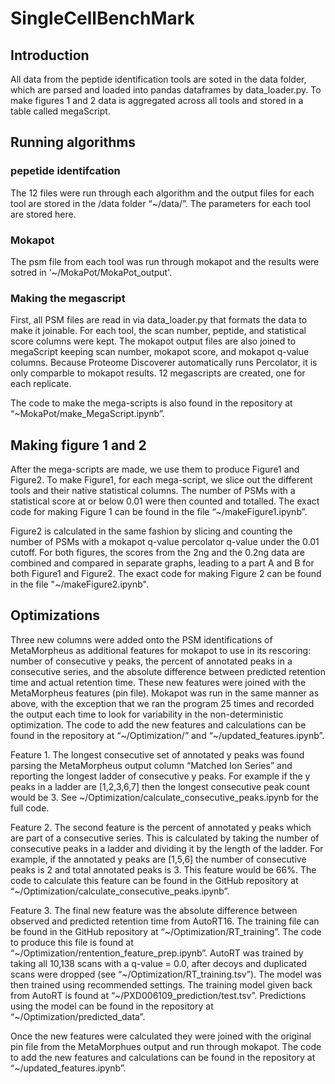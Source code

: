 # SingleCellBenchMark

## Introduction

All data from the peptide identification tools are soted in the data folder, which are parsed and loaded into pandas dataframes by data_loader.py. To make figures 1 and 2 data is aggregated across all tools and stored in a table called megaScript. 

## Running algorithms
### pepetide identifcation
The 12 files were run through each algorithm and the output files for each tool are stored in the /data folder  “~/data/”. The parameters for each tool are stored here. 
### Mokapot
The psm file from each tool was run through mokapot and the results were sotred in '~/MokaPot/MokaPot_output'.

### Making the megascript
First, all PSM files are read in via data_loader.py that formats the data to make it joinable. For each tool, the scan number, peptide, and statistical score columns were kept. The mokapot output files are also joined to megaScript keeping scan number, mokapot score, and mokapot q-value columns. Because Proteome Discoverer automatically runs Percolator, it is only comparble to mokapot results. 12 megascripts are created, one for each replicate. 

The code to make the mega-scripts is also found in the repository at “~MokaPot/make_MegaScript.ipynb”.

## Making figure 1 and 2
After the mega-scripts are made, we use them to produce Figure1 and Figure2. 
To make Figure1, for each mega-script, we slice out the different tools and their native statistical columns. The number of PSMs with a statistical score at or below 0.01 were then counted and totalled. The exact code for making Figure 1 can be found in the file “~/makeFigure1.ipynb”.

Figure2 is calculated in the same fashion by slicing and counting the number of PSMs with a mokapot q-value percolator q-value under the 0.01 cutoff. 
For both figures, the scores from the 2ng and the 0.2ng data are combined and compared in separate graphs, leading to a part A and B for both Figure1 and Figure2. 
The exact code for making Figure 2 can be found in the file "~/makeFigure2.ipynb". 

## Optimizations
Three new columns were added onto the PSM identifications of MetaMorpheus as additional features for mokapot to use in its rescoring: number of consecutive y peaks, the percent of annotated peaks in a consecutive series, and the absolute difference between predicted retention time and actual retention time. These new features were joined with the MetaMorpheus features (pin file). Mokapot was run in the same manner as above, with the exception that we ran the program 25 times and recorded the output each time to look for variability in the non-deterministic optimization. The code to add the new features and calculations can be found in the repository at “~/Optimization/” and “~/updated_features.ipynb”. 

Feature 1. The longest consecutive set of annotated y peaks was found parsing the MetaMorpheus output column “Matched Ion Series” and reporting the longest ladder of consecutive y peaks. For example if the y peaks in a ladder are [1,2,3,6,7] then the longest consecutive peak count would be 3. See ~/Optimization/calculate_consecutive_peaks.ipynb for the full code. 

Feature 2. The second feature is the percent of annotated y peaks which are part of a consecutive series. This is calculated by taking the number of consecutive peaks in a ladder and dividing it by the length of the ladder. For example, if the annotated y peaks are [1,5,6] the number of consecutive peaks is 2 and total annotated peaks is 3. This feature would be 66%. The code to calculate this feature can be found in the GitHub repository at “~/Optimization/calculate_consecutive_peaks.ipynb”. 

Feature 3. The final new feature was the absolute difference between observed and predicted retention time from AutoRT16. The training file can be found in the GitHub repository at “~/Optimization/RT_training”. The code to produce this file is found at “~/Optimization/rentention_feature_prep.ipynb”. AutoRT was trained by taking all 10,138 scans with a q-value = 0.0, after decoys and duplicated scans were dropped (see “~/Optimization/RT_training.tsv”). The model was then trained using recommended settings. The training model given back from AutoRT is found at “~/PXD006109_prediction/test.tsv”. Predictions using the model can be found in the repository at “~/Optimization/predicted_data”. 

Once the new features were calculated they were joined with the original pin file from the MetaMorphues output and run through mokapot. The code to add the new features and calculations can be found in the repository at “~/updated_features.ipynb”. 



 
